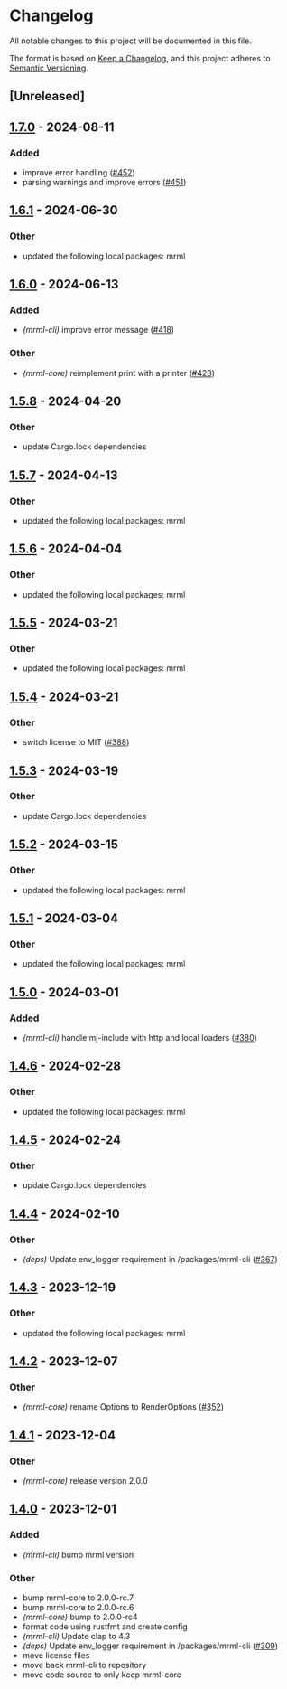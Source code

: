 # Changelog
All notable changes to this project will be documented in this file.

The format is based on [Keep a Changelog](https://keepachangelog.com/en/1.0.0/),
and this project adheres to [Semantic Versioning](https://semver.org/spec/v2.0.0.html).

## [Unreleased]

## [1.7.0](https://github.com/jdrouet/mrml/compare/mrml-cli-v1.6.1...mrml-cli-v1.7.0) - 2024-08-11

### Added
- improve error handling ([#452](https://github.com/jdrouet/mrml/pull/452))
- parsing warnings and improve errors ([#451](https://github.com/jdrouet/mrml/pull/451))

## [1.6.1](https://github.com/jdrouet/mrml/compare/mrml-cli-v1.6.0...mrml-cli-v1.6.1) - 2024-06-30

### Other
- updated the following local packages: mrml

## [1.6.0](https://github.com/jdrouet/mrml/compare/mrml-cli-v1.5.8...mrml-cli-v1.6.0) - 2024-06-13

### Added
- *(mrml-cli)* improve error message ([#418](https://github.com/jdrouet/mrml/pull/418))

### Other
- *(mrml-core)* reimplement print with a printer ([#423](https://github.com/jdrouet/mrml/pull/423))

## [1.5.8](https://github.com/jdrouet/mrml/compare/mrml-cli-v1.5.7...mrml-cli-v1.5.8) - 2024-04-20

### Other
- update Cargo.lock dependencies

## [1.5.7](https://github.com/jdrouet/mrml/compare/mrml-cli-v1.5.6...mrml-cli-v1.5.7) - 2024-04-13

### Other
- updated the following local packages: mrml

## [1.5.6](https://github.com/jdrouet/mrml/compare/mrml-cli-v1.5.5...mrml-cli-v1.5.6) - 2024-04-04

### Other
- updated the following local packages: mrml

## [1.5.5](https://github.com/jdrouet/mrml/compare/mrml-cli-v1.5.4...mrml-cli-v1.5.5) - 2024-03-21

### Other
- updated the following local packages: mrml

## [1.5.4](https://github.com/jdrouet/mrml/compare/mrml-cli-v1.5.3...mrml-cli-v1.5.4) - 2024-03-21

### Other
- switch license to MIT ([#388](https://github.com/jdrouet/mrml/pull/388))

## [1.5.3](https://github.com/jdrouet/mrml/compare/mrml-cli-v1.5.2...mrml-cli-v1.5.3) - 2024-03-19

### Other
- update Cargo.lock dependencies

## [1.5.2](https://github.com/jdrouet/mrml/compare/mrml-cli-v1.5.1...mrml-cli-v1.5.2) - 2024-03-15

### Other
- updated the following local packages: mrml

## [1.5.1](https://github.com/jdrouet/mrml/compare/mrml-cli-v1.5.0...mrml-cli-v1.5.1) - 2024-03-04

### Other
- updated the following local packages: mrml

## [1.5.0](https://github.com/jdrouet/mrml/compare/mrml-cli-v1.4.6...mrml-cli-v1.5.0) - 2024-03-01

### Added
- *(mrml-cli)* handle mj-include with http and local loaders ([#380](https://github.com/jdrouet/mrml/pull/380))

## [1.4.6](https://github.com/jdrouet/mrml/compare/mrml-cli-v1.4.5...mrml-python-v1.4.6) - 2024-02-28

### Other
- updated the following local packages: mrml

## [1.4.5](https://github.com/jdrouet/mrml/compare/mrml-cli-v1.4.4...mrml-cli-v1.4.5) - 2024-02-24

### Other
- update Cargo.lock dependencies

## [1.4.4](https://github.com/jdrouet/mrml/compare/mrml-cli-v1.4.3...mrml-cli-v1.4.4) - 2024-02-10

### Other
- *(deps)* Update env_logger requirement in /packages/mrml-cli ([#367](https://github.com/jdrouet/mrml/pull/367))

## [1.4.3](https://github.com/jdrouet/mrml/compare/mrml-cli-v1.4.2...mrml-cli-v1.4.3) - 2023-12-19

### Other
- updated the following local packages: mrml

## [1.4.2](https://github.com/jdrouet/mrml/compare/mrml-cli-v1.4.1...mrml-cli-v1.4.2) - 2023-12-07

### Other
- *(mrml-core)* rename Options to RenderOptions ([#352](https://github.com/jdrouet/mrml/pull/352))

## [1.4.1](https://github.com/jdrouet/mrml/compare/mrml-cli-v1.4.0...mrml-cli-v1.4.1) - 2023-12-04

### Other
- *(mrml-core)* release version 2.0.0

## [1.4.0](https://github.com/jdrouet/mrml/compare/mrml-cli-v1.3.3...mrml-cli-v1.4.0) - 2023-12-01

### Added
- *(mrml-cli)* bump mrml version

### Other
- bump mrml-core to 2.0.0-rc.7
- bump mrml-core to 2.0.0-rc.6
- *(mrml-core)* bump to 2.0.0-rc4
- format code using rustfmt and create config
- *(mrml-cli)* Update clap to 4.3
- *(deps)* Update env_logger requirement in /packages/mrml-cli ([#309](https://github.com/jdrouet/mrml/pull/309))
- move license files
- move back mrml-cli to repository
- move code source to only keep mrml-core

